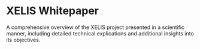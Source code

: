 # XELIS Whitepaper

A comprehensive overview of the XELIS project presented in a scientific manner, including detailed technical explications and additional insights into its objectives.
